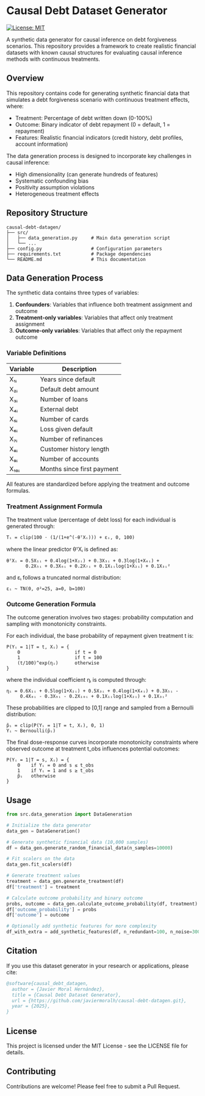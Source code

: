 # Causal Debt Dataset Generator

[![License: MIT](https://img.shields.io/badge/License-MIT-yellow.svg)](https://opensource.org/licenses/MIT)

A synthetic data generator for causal inference on debt forgiveness scenarios. This repository provides a framework to create realistic financial datasets with known causal structures for evaluating causal inference methods with continuous treatments.

## Overview

This repository contains code for generating synthetic financial data that simulates a debt forgiveness scenario with continuous treatment effects, where:
- Treatment: Percentage of debt written down (0-100%)
- Outcome: Binary indicator of debt repayment (0 = default, 1 = repayment)
- Features: Realistic financial indicators (credit history, debt profiles, account information)

The data generation process is designed to incorporate key challenges in causal inference:
- High dimensionality (can generate hundreds of features)
- Systematic confounding bias
- Positivity assumption violations
- Heterogeneous treatment effects

## Repository Structure

```
causal-debt-datagen/
├── src/
│   ├── data_generation.py     # Main data generation script
│   └── ...
├── config.py                  # Configuration parameters
├── requirements.txt           # Package dependencies
└── README.md                  # This documentation
```

## Data Generation Process

The synthetic data contains three types of variables:
1. **Confounders**: Variables that influence both treatment assignment and outcome
2. **Treatment-only variables**: Variables that affect only treatment assignment
3. **Outcome-only variables**: Variables that affect only the repayment outcome

### Variable Definitions

| Variable | Description |
|----------|-------------|
| X₁ᵢ | Years since default |
| X₂ᵢ | Default debt amount |
| X₃ᵢ | Number of loans |
| X₄ᵢ | External debt |
| X₅ᵢ | Number of cards |
| X₆ᵢ | Loss given default |
| X₇ᵢ | Number of refinances |
| X₈ᵢ | Customer history length |
| X₉ᵢ | Number of accounts |
| X₁₀ᵢ | Months since first payment |

All features are standardized before applying the treatment and outcome formulas.

### Treatment Assignment Formula

The treatment value (percentage of debt loss) for each individual is generated through:

```
Tᵢ = clip(100 · (1/(1+e^(-θᵀXᵢ))) + εᵢ, 0, 100)
```

where the linear predictor θᵀXᵢ is defined as:

```
θᵀXᵢ = 0.5X₁ᵢ + 0.4log(1+X₂ᵢ) + 0.3X₃ᵢ + 0.3log(1+X₄ᵢ) + 
       0.2X₅ᵢ + 0.3X₆ᵢ + 0.2X₇ᵢ + 0.1X₁ᵢlog(1+X₂ᵢ) + 0.1X₃ᵢ²
```

and εᵢ follows a truncated normal distribution:

```
εᵢ ~ TN(0, σ²=25, a=0, b=100)
```

### Outcome Generation Formula

The outcome generation involves two stages: probability computation and sampling with monotonicity constraints.

For each individual, the base probability of repayment given treatment t is:

```
P(Yᵢ = 1|T = t, Xᵢ) = {
    0                    if t = 0
    1                    if t = 100
    (t/100)^exp(ηᵢ)      otherwise
}
```

where the individual coefficient ηᵢ is computed through:

```
ηᵢ = 0.6X₁ᵢ + 0.5log(1+X₂ᵢ) + 0.5X₃ᵢ + 0.4log(1+X₄ᵢ) + 0.3X₅ᵢ - 
     0.4X₈ᵢ - 0.3X₉ᵢ - 0.2X₁₀ᵢ + 0.1X₁ᵢlog(1+X₂ᵢ) + 0.1X₃ᵢ²
```

These probabilities are clipped to [0,1] range and sampled from a Bernoulli distribution:

```
p̃ᵢ = clip(P(Yᵢ = 1|T = t, Xᵢ), 0, 1)
Yᵢ ~ Bernoulli(p̃ᵢ)
```

The final dose-response curves incorporate monotonicity constraints where observed outcome at treatment t_obs influences potential outcomes:

```
P(Yᵢ = 1|T = s, Xᵢ) = {
    0    if Yᵢ = 0 and s ≤ t_obs
    1    if Yᵢ = 1 and s ≥ t_obs
    p̃ᵢ   otherwise
}
```

## Usage

```python
from src.data_generation import DataGeneration

# Initialize the data generator
data_gen = DataGeneration()

# Generate synthetic financial data (10,000 samples)
df = data_gen.generate_random_financial_data(n_samples=10000)

# Fit scalers on the data
data_gen.fit_scalers(df)

# Generate treatment values
treatment = data_gen.generate_treatment(df)
df['treatment'] = treatment

# Calculate outcome probability and binary outcome
probs, outcome = data_gen.calculate_outcome_probability(df, treatment)
df['outcome_probability'] = probs
df['outcome'] = outcome

# Optionally add synthetic features for more complexity
df_with_extra = add_synthetic_features(df, n_redundant=100, n_noise=300)
```

## Citation

If you use this dataset generator in your research or applications, please cite:

```bibtex
@software{causal_debt_datagen,
  author = {Javier Moral Hernández},
  title = {Causal Debt Dataset Generator},
  url = {https://github.com/javiermoralh/causal-debt-datagen.git},
  year = {2025},
}
```

## License

This project is licensed under the MIT License - see the LICENSE file for details.

## Contributing

Contributions are welcome! Please feel free to submit a Pull Request.